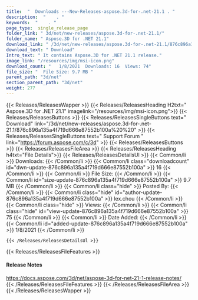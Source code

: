 ```yaml
---
title:  "  Downloads ---New-Releases-aspose.3d-for-.net-21.1 . " 
description:  "    . " 
keywords:  "    . " 
page_type:  single_release_page
folder_link: " 3d/net/new-releases/aspose.3d-for-.net-21.1/"
folder_name: " Aspose.3D for .NET 21.1"
download_link: " /3d/net/new-releases/aspose.3d-for-.net-21.1/876c896a135a4f719d666e87552b100a"
download_text: " Download"
Intro_text: " It contains Aspose.3D for .NET 21.1 release."
image_link: "/resources/img/msi-icon.png"
download_count: "   1/8/2021  Downloads: 16  Views: 74"
file_size: "  File Size: 9.7 MB "
parent_path: "3d/net"
section_parent_path: "3d/net"
weight: 277
---
```


{{< Releases/ReleasesWapper >}}
  {{< Releases/ReleasesHeading H2txt=" Aspose.3D for .NET 21.1" imagelink="/resources/img/msi-icon.png">}}
  {{< Releases/ReleasesButtons >}}
    {{< Releases/ReleasesSingleButtons text=" Download" link="/3d/net/new-releases/aspose.3d-for-.net-21.1/876c896a135a4f719d666e87552b100a%20%20" >}}
    {{< Releases/ReleasesSingleButtons text=" Support Forum " link="https://forum.aspose.com/c/3d" >}}
  {{< Releases/ReleasesButtons >}}
  {{< Releases/ReleasesFileArea >}}
    {{< Releases/ReleasesHeading h4txt="File Details">}}
    {{< Releases/ReleasesDetailsUl >}}
            {{< Common/li  >}} Downloads: {{< /Common/li >}} 
      {{< Common/li class="downloadcount" id="dwn-update-876c896a135a4f719d666e87552b100a" >}} 16 {{< /Common/li >}} 
      {{< Common/li  >}} File Size: {{< /Common/li >}} 
      {{< Common/li id="size-update-876c896a135a4f719d666e87552b100a" >}} 9.7 MB {{< /Common/li >}} 
      {{< Common/li  class="hide" >}} Posted By: {{< /Common/li >}} 
      {{< Common/li class="hide" id="author-update-876c896a135a4f719d666e87552b100a" >}} lex.chou {{< /Common/li >}} 
      {{< Common/li class="hide"  >}} Views: {{< /Common/li >}} 
      {{< Common/li class="hide" id="view-update-876c896a135a4f719d666e87552b100a" >}} 75 {{< /Common/li >}} 
      {{< Common/li  >}} Date Added: {{< /Common/li >}} 
      {{< Common/li id="added-update-876c896a135a4f719d666e87552b100a" >}} 1/8/2021 {{< /Common/li >}} 

    {{< /Releases/ReleasesDetailsUl >}}

  {{< Releases/ReleasesFileFeatures >}}
      <h4>Release Notes</h4><div><a href="https://docs.aspose.com/3d/net/aspose-3d-for-net-21-1-release-notes/">https://docs.aspose.com/3d/net/aspose-3d-for-net-21-1-release-notes/</a></div>
  {{< /Releases/ReleasesFileFeatures >}}
 {{< /Releases/ReleasesFileArea >}}
{{< /Releases/ReleasesWapper >}}


